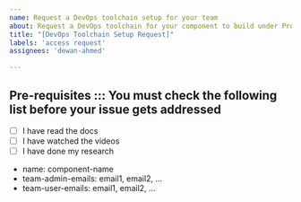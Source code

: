 ```yaml
---
name: Request a DevOps toolchain setup for your team
about: Request a DevOps toolchain for your component to build under Project Juno. Follow this template to create an issue against juno/build-templates.
title: "[DevOps Toolchain Setup Request]"
labels: 'access request'
assignees: 'dewan-ahmed'

---
```


## Pre-requisites ::: You must check the following list before your issue gets addressed

- [ ] I have read the docs
- [ ] I have watched the videos
- [ ] I have done my research

* name: component-name
* team-admin-emails: email1, email2, ...
* team-user-emails: email1, email2, ...
